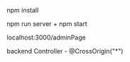 npm install

npm run server + npm start

localhost:3000/adminPage

backend Controller - @CrossOrigin("*")
